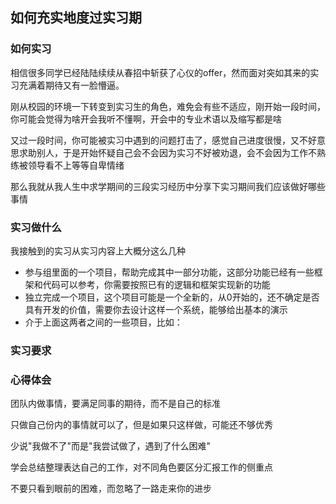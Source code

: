 ## 如何充实地度过实习期

### 如何实习

相信很多同学已经陆陆续续从春招中斩获了心仪的offer，然而面对突如其来的实习充满着期待又有一脸懵逼。

刚从校园的环境一下转变到实习生的角色，难免会有些不适应，刚开始一段时间，你可能会觉得为啥开会我听不懂啊，开会中的专业术语以及缩写都是啥

又过一段时间，你可能被实习中遇到的问题打击了，感觉自己进度很慢，又不好意思求助别人，于是开始怀疑自己会不会因为实习不好被劝退，会不会因为工作不熟练被领导看不上等等自卑情绪

那么我就从我人生中求学期间的三段实习经历中分享下实习期间我们应该做好哪些事情

### 实习做什么

我接触到的实习从实习内容上大概分这么几种
- 参与组里面的一个项目，帮助完成其中一部分功能，这部分功能已经有一些框架和代码可以参考，你需要按照已有的逻辑和框架实现新的功能
- 独立完成一个项目，这个项目可能是一个全新的，从0开始的，还不确定是否具有开发的价值，需要你去设计这样一个系统，能够给出基本的演示
- 介于上面这两者之间的一些项目，比如：

### 实习要求

### 心得体会


团队内做事情，要满足同事的期待，而不是自己的标准

只做自己份内的事情就可以了，但是如果只这样做，可能还不够优秀

少说"我做不了"而是"我尝试做了，遇到了什么困难"

学会总结整理表达自己的工作，对不同角色要区分汇报工作的侧重点

不要只看到眼前的困难，而忽略了一路走来你的进步
